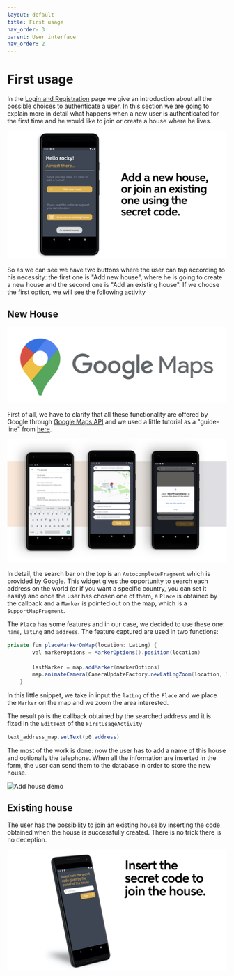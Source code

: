 ```yaml
---
layout: default
title: First usage
nav_order: 3
parent: User interface
nav_order: 2
---
```

#  First usage
In the [Login and Registration](https://sergiopicca.github.io/smartPi-app/pages/ui-auth.html) page we give an introduction about all the possible choices to authenticate a user.
In this section we are going to explain more in detail what happens when a new user is authenticated for the first time and he would like to join or create a house where he lives.

![Add house](../images/addHouse.jpeg)

So as we can see we have two buttons where the user can tap according to his necessity: the first one is "Add new house", where he is going to create a new house and the second one is "Add an existing house". If we choose the first option, we will see the following activity

## New House

![Google Maps](../images/google-maps.jpeg)

First of all, we have to clarify that all these functionality are offered by Google through [Google Maps API](https://developers.google.com/maps/documentation) and we used a little tutorial as a "guide-line" from [here](https://www.raywenderlich.com/230-introduction-to-google-maps-api-for-android-with-kotlin).

![Add house](../images/register_house.jpeg)

In detail, the search bar on the top is an ```AutocompleteFragment``` which is provided by Google. This widget gives the opportunity to search each address on the world (or if you want a specific country, you can set it easily) and once the user has chosen one of them, a ```Place``` is obtained by the callback and a ```Marker``` is pointed out on the map, which is a ```SupportMapFragment```.

The ```Place``` has some features and in our case, we decided to use these one: ```name```, ```latLng``` and ```address```. The feature captured are used in two functions:

```java
private fun placeMarkerOnMap(location: LatLng) {
        val markerOptions = MarkerOptions().position(location)

        lastMarker = map.addMarker(markerOptions)
        map.animateCamera(CameraUpdateFactory.newLatLngZoom(location, 18f))
    }
```
In this little snippet, we take in input the ```latLng``` of the ```Place``` and we place the ```Marker``` on the map and we zoom the area interested.

The result ```p0``` is the callback obtained by the searched address and it is fixed in the ```EditText``` of the ```FirstUsageActivity```

```java
text_address_map.setText(p0.address)
```
The most of the work is done: now the user has to add a name of this house and optionally the telephone.
When all the information are inserted in the form, the user can send them to the database in order to store the new house.

![Add house demo](../images/add-house-gif.gif)

## Existing house

The user has the possibility to join an existing house by inserting the code obtained when the house is successfully created. There is no trick there is no deception.

![Secret code](../images/secret-code.jpeg)
